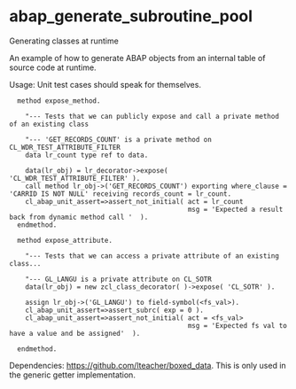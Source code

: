 # abap_generate_subroutine_pool
Generating classes at runtime

An example of how to generate ABAP objects from an internal table of source code at runtime. 

Usage: 
Unit test cases should speak for themselves.

```
  method expose_method.

    "--- Tests that we can publicly expose and call a private method of an existing class

    "--- 'GET_RECORDS_COUNT' is a private method on CL_WDR_TEST_ATTRIBUTE_FILTER
    data lr_count type ref to data.

    data(lr_obj) = lr_decorator->expose( 'CL_WDR_TEST_ATTRIBUTE_FILTER' ).
    call method lr_obj->('GET_RECORDS_COUNT') exporting where_clause = 'CARRID IS NOT NULL' receiving records_count = lr_count.
    cl_abap_unit_assert=>assert_not_initial( act = lr_count
                                             msg = 'Expected a result back from dynamic method call '  ).
  endmethod.
```

```
  method expose_attribute.

    "--- Tests that we can access a private attribute of an existing class...

    "--- GL_LANGU is a private attribute on CL_SOTR
    data(lr_obj) = new zcl_class_decorator( )->expose( 'CL_SOTR' ).

    assign lr_obj->('GL_LANGU') to field-symbol(<fs_val>).
    cl_abap_unit_assert=>assert_subrc( exp = 0 ).
    cl_abap_unit_assert=>assert_not_initial( act = <fs_val>
                                             msg = 'Expected fs val to have a value and be assigned'  ).

  endmethod.
```

Dependencies:
https://github.com/lteacher/boxed_data. This is only used in the generic getter implementation. 


